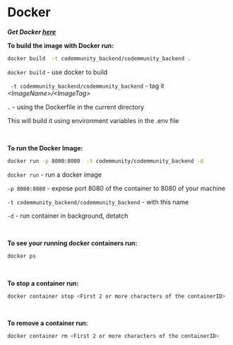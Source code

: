 # Docker
___Get Docker [here](https://docs.docker.com/get-docker/)___

__To build the image with Docker run:__
```bash
docker build  -t codemmunity_backend/codemmunity_backend .
```
```docker build``` - use docker to build

``` -t codemmunity_backend/codemmunity_backend``` - tag it _\<ImageName\>/\<ImageTag\>_

``` . ``` - using the Dockerfile in the current directory

This will build it using environment variables in the .env file

<br/>

__To run the Docker Image:__
```bash
docker run -p 8080:8080  -t codemmunity/codemmunity_backend -d
```

```docker run``` - run a docker image

```-p 8080:8080``` - expose port 8080 of the container to 8080 of your machine

```-t codemmunity_backend/codemmunity_backend``` - with this name

```-d``` - run container in background, detatch

<br/>

__To see your running docker containers run:__
```bash
docker ps
```

<br/> 

__To stop a container run:__
```bash
docker container stop <First 2 or more characters of the containerID>
```
<br/>

__To remove a container run:__
```bash
docker container rm <First 2 or more characters of the containerID>
```